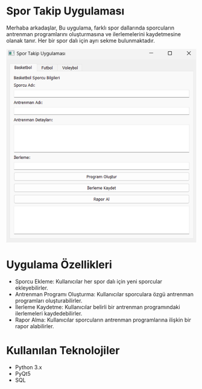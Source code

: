 <h1>Spor Takip Uygulaması</h1>

<p>Merhaba arkadaşlar, Bu uygulama, farklı spor dallarında sporcuların antrenman programlarını oluşturmasına ve ilerlemelerini kaydetmesine olanak tanır. Her bir spor dalı için ayrı sekme bulunmaktadır.</p>

<img src="https://github.com/RedFoster548/Spor-Takip-Uygulamasi/raw/master/Ekran%20g%C3%B6r%C3%BCnt%C3%BCs%C3%BC%202024-05-06%20121131.png" />

<h1>Uygulama Özellikleri</h1>

<ul>
  <li>Sporcu Ekleme: Kullanıcılar her spor dalı için yeni sporcular ekleyebilirler.</li>
  <li>Antrenman Programı Oluşturma: Kullanıcılar sporculara özgü antrenman programları oluşturabilirler.</li>
  <li>İlerleme Kaydetme: Kullanıcılar belirli bir antrenman programındaki ilerlemeleri kaydedebilirler.</li>
  <li>Rapor Alma: Kullanıcılar sporcuların antrenman programlarına ilişkin bir rapor alabilirler.</li>
</ul>



<h1>Kullanılan Teknolojiler</h1>

<ul>
  <li>Python 3.x</li>
  <li>PyQt5</li>
  <li>SQL</li>
</ul>
